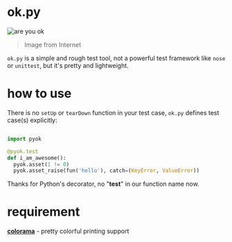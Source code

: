 # ok.py

![are you ok](http://i0.hdslb.com/video/2f/2fc528fee5d0cbfb98b266bb7ec3a1ad.jpg)

> Image from Internet

`ok.py` is a simple and rough test tool, not a powerful test framework like `nose` or `unittest`, but it's pretty and lightweight.

# how to use

There is no `setUp` or `tearDown` function in your test case, `ok.py` defines test case(s) explicitly:

```python

import pyok

@pyok.test
def i_am_awesome():
  pyok.asset(1 != 0)
  pyok.asset_raise(fun('hello'), catch=(KeyError, ValueError))


```

Thanks for Python's decorator, no "**test**" in our function name now.

# requirement

**[colorama](https://pypi.python.org/pypi/colorama)** - pretty colorful printing support
